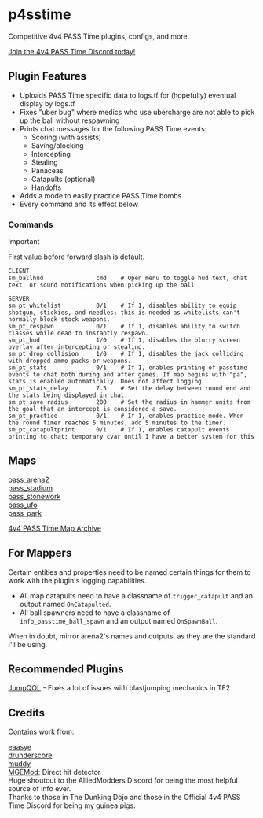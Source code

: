 # p4sstime

Competitive 4v4 PASS Time plugins, configs, and more.

[Join the 4v4 PASS Time Discord today!](https://discord.com/invite/Vrk3Etg)

## Plugin Features

- Uploads PASS Time specific data to logs.tf for (hopefully) eventual display by logs.tf
- Fixes "uber bug" where medics who use ubercharge are not able to pick up the ball without respawning
- Prints chat messages for the following PASS Time events:
    - Scoring (with assists)
    - Saving/blocking
    - Intercepting
    - Stealing
    - Panaceas
    - Catapults (optional)
    - Handoffs
- Adds a mode to easily practice PASS Time bombs
- Every command and its effect below

### Commands

> [!IMPORTANT]
> First value before forward slash is default.

```
CLIENT
sm_ballhud               cmd    # Open menu to toggle hud text, chat text, or sound notifications when picking up the ball

SERVER
sm_pt_whitelist          0/1    # If 1, disables ability to equip shotgun, stickies, and needles; this is needed as whitelists can't normally block stock weapons.
sm_pt_respawn            0/1    # If 1, disables ability to switch classes while dead to instantly respawn.
sm_pt_hud                1/0    # If 1, disables the blurry screen overlay after intercepting or stealing.
sm_pt_drop_collision     1/0    # If 1, disables the jack colliding with dropped ammo packs or weapons.
sm_pt_stats              0/1    # If 1, enables printing of passtime events to chat both during and after games. If map begins with "pa", stats is enabled automatically. Does not affect logging.
sm_pt_stats_delay        7.5    # Set the delay between round end and the stats being displayed in chat.
sm_pt_save_radius        200    # Set the radius in hammer units from the goal that an intercept is considered a save.
sm_pt_practice           0/1    # If 1, enables practice mode. When the round timer reaches 5 minutes, add 5 minutes to the timer.
sm_pt_catapultprint      0/1    # If 1, enables catapult events printing to chat; temporary cvar until I have a better system for this
```

## Maps

[pass_arena2](https://tf2maps.net/downloads/pass_arena2.16840/)\
[pass_stadium](https://tf2maps.net/downloads/pass_stadium.15102/)\
[pass_stonework](https://tf2maps.net/downloads/pass_stonework.15974/)\
[pass_ufo](https://tf2maps.net/downloads/pass_ufo.16796/)\
[pass_park](https://tf2maps.net/downloads/park.16805/)

[4v4 PASS Time Map Archive](http://laxson.site.nfoservers.com/server/maps/)

## For Mappers

Certain entities and properties need to be named certain things for them to work with the plugin's logging capabilities.

- All map catapults need to have a classname of `trigger_catapult` and an output named `OnCatapulted`.
- All ball spawners need to have a classname of `info_passtime_ball_spawn` and an output named `OnSpawnBall`.

When in doubt, mirror arena2's names and outputs, as they are the standard I'll be using.

## Recommended Plugins

[JumpQOL](https://github.com/chrb22/jumpqol/) - Fixes a lot of issues with blastjumping mechanics in TF2

## Credits

Contains work from:

[eaasye](https://github.com/eaasye/passtime/tree/master/addons/sourcemod/plugins)\
[drunderscore](https://github.com/drunderscore/SourcemodPlugins/blob/master/fix_uber_wearoff_condition.sp)\
[muddy](https://github.com/SirBlockles/pass-tweaks/blob/main/passtweaks.sp)\
[MGEMod](https://github.com/sapphonie/MGEMod/blob/master/addons/sourcemod/scripting/mge.sp#L546-L562); Direct hit detector\
Huge shoutout to the AlliedModders Discord for being the most helpful source of info ever.\
Thanks to those in The Dunking Dojo and those in the Official 4v4 PASS Time Discord for being my guinea pigs.
